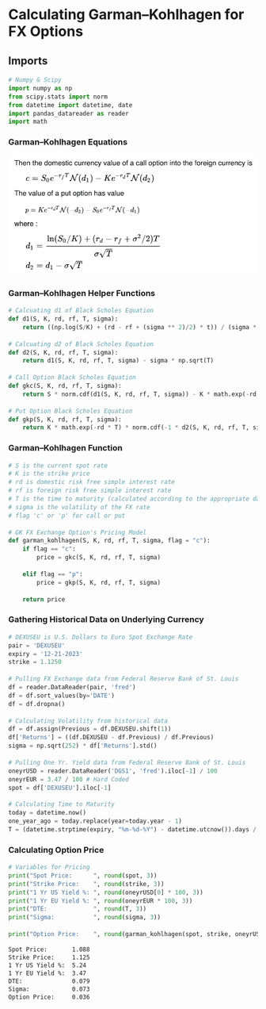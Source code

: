 # Calculating Garman–Kohlhagen for FX Options

## Imports


```python
# Numpy & Scipy
import numpy as np
from scipy.stats import norm
from datetime import datetime, date
import pandas_datareader as reader
import math
```

### Garman–Kohlhagen Equations

![GKequation.png](GKequation.png)

### Garman–Kohlhagen Helper Functions


```python
# Calcuating d1 of Black Scholes Equation
def d1(S, K, rd, rf, T, sigma):
    return ((np.log(S/K) + (rd - rf + (sigma ** 2)/2) * t)) / (sigma * np.sqrt(T))

# Calcuating d2 of Black Scholes Equation
def d2(S, K, rd, rf, T, sigma):
    return d1(S, K, rd, rf, T, sigma) - sigma * np.sqrt(T)
       
# Call Option Black Scholes Equation
def gkc(S, K, rd, rf, T, sigma):
    return S * norm.cdf(d1(S, K, rd, rf, T, sigma)) - K * math.exp(-rd * T) * norm.cdf(d2(S, K, rd, rf, T, sigma))

# Put Option Black Scholes Equation
def gkp(S, K, rd, rf, T, sigma):
    return K * math.exp(-rd * T) * norm.cdf(-1 * d2(S, K, rd, rf, T, sigma)) - S * math.exp(-rf * T) * norm.cdf(-1 * d1(S, K, rd, rf, T, sigma))
```

### Garman–Kohlhagen Function


```python
# S is the current spot rate
# K is the strike price
# rd is domestic risk free simple interest rate
# rf is foreign risk free simple interest rate
# T is the time to maturity (calculated according to the appropriate day count convention) 
# sigma is the volatility of the FX rate
# flag 'c' or 'p' for call or put

# GK FX Exchange Option's Pricing Model
def garman_kohlhagen(S, K, rd, rf, T, sigma, flag = "c"):
    if flag == "c":
        price = gkc(S, K, rd, rf, T, sigma)
        
    elif flag == "p":
        price = gkp(S, K, rd, rf, T, sigma)

    return price
```

### Gathering Historical Data on Underlying Currency


```python
# DEXUSEU is U.S. Dollars to Euro Spot Exchange Rate
pair = 'DEXUSEU'
expiry = '12-21-2023'
strike = 1.1250

# Pulling FX Exchange data from Federal Reserve Bank of St. Louis
df = reader.DataReader(pair, 'fred')
df = df.sort_values(by='DATE')
df = df.dropna()

# Calculating Volatility from historical data
df = df.assign(Previous = df.DEXUSEU.shift(1))
df['Returns'] = ((df.DEXUSEU - df.Previous) / df.Previous)
sigma = np.sqrt(252) * df['Returns'].std() 

# Pulling One Yr. Yield data from Federal Reserve Bank of St. Louis
oneyrUSD = reader.DataReader('DGS1', 'fred').iloc[-1] / 100
oneyrEUR = 3.47 / 100 # Hard Coded
spot = df['DEXUSEU'].iloc[-1]

# Calculating Time to Maturity
today = datetime.now()
one_year_ago = today.replace(year=today.year - 1)
T = (datetime.strptime(expiry, "%m-%d-%Y") - datetime.utcnow()).days / 365
```

### Calculating Option Price


```python
# Variables for Pricing
print("Spot Price:      ", round(spot, 3))
print("Strike Price:    ", round(strike, 3))
print("1 Yr US Yield %: ", round(oneyrUSD[0] * 100, 3))
print("1 Yr EU Yield %: ", round(oneyrEUR * 100, 3))
print("DTE:             ", round(T, 3))
print("Sigma:           ", round(sigma, 3))

print("Option Price:    ", round(garman_kohlhagen(spot, strike, oneyrUSD[0], oneyrEUR, T, sigma, "c"), 3))
```

    Spot Price:       1.088
    Strike Price:     1.125
    1 Yr US Yield %:  5.24
    1 Yr EU Yield %:  3.47
    DTE:              0.079
    Sigma:            0.073
    Option Price:     0.036

